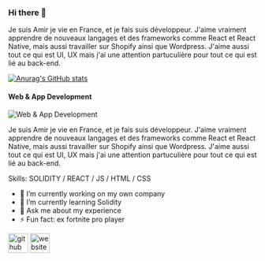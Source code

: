### Hi there 👋

Je suis Amir je vie en France, et je fais suis développeur. J'aime vraiment apprendre de nouveaux langages et des frameworks comme React et React Native, mais aussi travailler sur Shopify ainsi que Wordpress. J'aime aussi tout ce qui est UI, UX mais j'ai une attention partuculière pour tout ce qui est lié au back-end.

[![Anurag's GitHub stats](https://github-readme-stats.vercel.app/api?username=Zayox)](https://github.com/anuraghazra/github-readme-stats)


#### Web & App Development
![Web & App Development](https://scontent-mrs2-2.xx.fbcdn.net/v/t39.30808-6/257290953_2190710601098113_9018098938959087018_n.jpg?_nc_cat=106&_nc_rgb565=1&ccb=1-5&_nc_sid=730e14&_nc_ohc=FrL5uhSSYWsAX9TD2vQ&tn=x9wocp1W-hOd-t7j&_nc_ht=scontent-mrs2-2.xx&oh=4cc961301929ae965a697a7341abca13&oe=6195073B)

Je suis Amir je vie en France, et je fais suis développeur. J'aime vraiment apprendre de nouveaux langages et des frameworks comme React et React Native, mais aussi travailler sur Shopify ainsi que Wordpress. J'aime aussi tout ce qui est UI, UX mais j'ai une attention partuculière pour tout ce qui est lié au back-end.

Skills: SOLIDITY / REACT / JS / HTML / CSS

- 🔭 I’m currently working on my own company 
- 🌱 I’m currently learning Solidity 
- 💬 Ask me about my experience 
- ⚡ Fun fact: ex fortnite pro player 


[<img src='https://cdn.jsdelivr.net/npm/simple-icons@3.0.1/icons/github.svg' alt='github' height='40'>](https://github.com/zayox)  [<img src='https://cdn.jsdelivr.net/npm/simple-icons@3.0.1/icons/icloud.svg' alt='website' height='40'>](zayox.github.io)  










